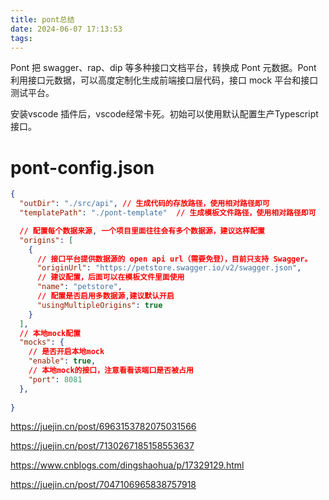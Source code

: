 ```yaml
---
title: pont总结
date: 2024-06-07 17:13:53
tags:
---
```


Pont 把 swagger、rap、dip 等多种接口文档平台，转换成 Pont 元数据。Pont 利用接口元数据，可以高度定制化生成前端接口层代码，接口 mock 平台和接口测试平台。

安装vscode 插件后，vscode经常卡死。初始可以使用默认配置生产Typescript接口。


# pont-config.json

```json
{
  "outDir": "./src/api", // 生成代码的存放路径，使用相对路径即可
  "templatePath": "./pont-template"  // 生成模板文件路径，使用相对路径即可

  // 配置每个数据来源, 一个项目里面往往会有多个数据源，建议这样配置
  "origins": [
    {
      // 接口平台提供数据源的 open api url（需要免登），目前只支持 Swagger。
      "originUrl": "https://petstore.swagger.io/v2/swagger.json",
      // 建议配置，后面可以在模板文件里面使用
      "name": "petstore",
      // 配置是否启用多数据源,建议默认开启
      "usingMultipleOrigins": true
    }
  ],
  // 本地mock配置
  "mocks": {
    // 是否开启本地mock
    "enable": true,
    // 本地mock的接口，注意看看该端口是否被占用
    "port": 8081
  },
  
}
```

https://juejin.cn/post/6963153782075031566

https://juejin.cn/post/7130267185158553637


https://www.cnblogs.com/dingshaohua/p/17329129.html

https://juejin.cn/post/7047106965838757918

